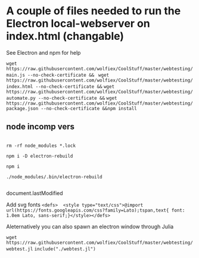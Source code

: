 # A couple of files needed to run the Electron local-webserver on index.html (changable)
See Electron and npm for help


`wget https://raw.githubusercontent.com/wolfiex/CoolStuff/master/webtesting/main.js --no-check-certificate && `
`wget https://raw.githubusercontent.com/wolfiex/CoolStuff/master/webtesting/index.html --no-check-certificate &&`
`wget https://raw.githubusercontent.com/wolfiex/CoolStuff/master/webtesting/automate.py --no-check-certificate &&`
`wget https://raw.githubusercontent.com/wolfiex/CoolStuff/master/webtesting/package.json --no-check-certificate &&npm install`








## node incomp vers
```

rm -rf node_modules *.lock

npm i -D electron-rebuild

npm i 

./node_modules/.bin/electron-rebuild


```







document.lastModified

Add svg fonts 
`<defs>  <style type="text/css">@import url(https://fonts.googleapis.com/css?family=Lato);tspan,text{
  font: 1.0em Lato, sans-serif;}</style></defs>`




Aleternatively you can also spawn an electron window through Julia 

`wget https://raw.githubusercontent.com/wolfiex/CoolStuff/master/webtesting/webtest.jl`
`include("./webtest.jl")`
